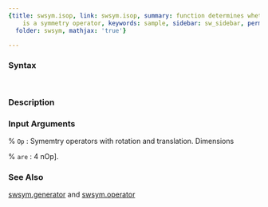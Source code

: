 ```yaml
---
{title: swsym.isop, link: swsym.isop, summary: function determines whether the matrix
    is a symmetry operator, keywords: sample, sidebar: sw_sidebar, permalink: swsym_isop.html,
  folder: swsym, mathjax: 'true'}

---
```


### Syntax

` `

### Description



### Input Arguments

% `Op`
:    Symemtry operators with rotation and translation. Dimensions

% `are`
: 4 nOp].

### See Also

[swsym.generator](swsym_generator.html) and [swsym.operator](swsym_operator.html)

